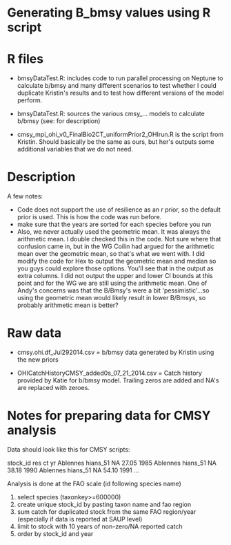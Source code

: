 Generating B_bmsy values using R script
=====================

R files
=====================
* bmsyDataTest.R: includes code to run parallel processing on
Neptune to calculate b/bmsy and many different scenarios to
test whether I could duplicate Kristin's results and to test how different versions of the model perform.

* bmsyDataTest.R: sources the various cmsy_... models to calculate b/bmsy (see: for description)

* cmsy_mpi_ohi_v0_FinalBio2CT_uniformPrior2_OHIrun.R is the script from Kristin.  Should basically be the same as ours, but her's outputs some additional variables that we do not need.

Description
===========
A few notes: 
* Code does not support the use of resilience as an r prior, so the default prior is used. This is how the code was run before.
* make sure that the years are sorted for each species before you run
* Also, we never actually used the geometric mean. It was always the arithmetic mean. I double checked this in the code. Not sure where that confusion came in, but in the WG Coilin had argued for the arithmetic mean over the geometric mean, so that's what we went with. I did modify the code for Hex to output the geometric mean and median so you guys could explore those options. You'll see that in the output as extra columns. I did not output the upper and lower CI bounds at this point and for the WG we are still using the arithmetic mean. One of Andy's concerns was that the B/Bmsy's were a bit 'pessimistic'...so using the geometric mean would likely result in lower B/Bmsys, so probably arithmetic mean is better?


Raw data
==================
* cmsy.ohi.df_Jul292014.csv = b/bmsy data generated by Kristin using the new priors

* OHICatchHistoryCMSY_added0s_07_21_2014.csv = Catch history provided by Katie for b/bmsy model.  Trailing zeros are added and NA's are replaced with zeroes.

Notes for preparing data for CMSY analysis
===========================================
Data should look like this for CMSY scripts:

stock_id            res           ct   yr
Ablennes hians_51   NA            27.05 1985
Ablennes hians_51   NA            38.18 1990
Ablennes hians_51   NA            54.10 1991
...

Analysis is done at the FAO scale (id following species name)

1.  select species (taxonkey>=600000)
2. create unique stock_id by pasting taxon name and fao region
3. sum catch for duplicated stock from the same FAO region/year (especially if data is reported at SAUP level)
4. limit to stock with 10 years of non-zero/NA reported catch
5. order by stock_id and year


